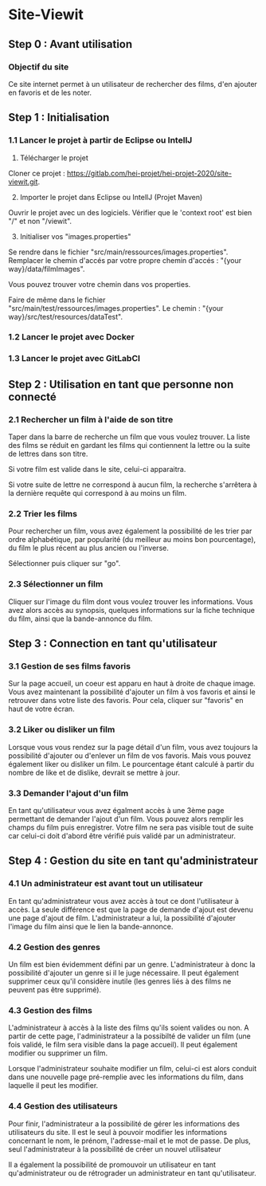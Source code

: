 # Site-Viewit

## Step 0 : Avant utilisation

### Objectif du site

Ce site internet permet à un utilisateur de rechercher des films, d'en ajouter en favoris et de les noter.

## Step 1 : Initialisation

### 1.1 Lancer le projet à partir de Eclipse ou IntellJ

1. Télécharger le projet

Cloner ce projet : https://gitlab.com/hei-projet/hei-projet-2020/site-viewit.git.

2. Importer le projet dans Eclipse ou IntellJ (Projet Maven)

Ouvrir le projet avec un des logiciels.
Vérifier que le 'context root' est bien "/" et non "/viewit".

3. Initialiser vos "images.properties"

Se rendre dans le fichier "src/main/ressources/images.properties".
Remplacer le chemin d'accés par votre propre chemin d'accés : "{your way}/data/filmImages".

Vous pouvez trouver votre chemin dans vos properties.

Faire de même dans le fichier "src/main/test/ressources/images.properties".
Le chemin : "{your way}/src/test/resources/dataTest".

### 1.2 Lancer le projet avec Docker

### 1.3 Lancer le projet avec GitLabCI

## Step 2 : Utilisation en tant que personne non connecté

### 2.1 Rechercher un film à l'aide de son titre

Taper dans la barre de recherche un film que vous voulez trouver.
La liste des films se réduit en gardant les films qui contiennent la lettre ou la suite de lettres dans son titre.

Si votre film est valide dans le site, celui-ci apparaitra.

Si votre suite de lettre ne correspond à aucun film, la recherche s'arrêtera à la dernière requête qui correspond à au moins un film.

### 2.2 Trier les films

Pour rechercher un film, vous avez également la possibilité de les trier par ordre alphabétique, par popularité (du meilleur au moins bon pourcentage),
du film le plus récent au plus ancien ou l'inverse.

Sélectionner puis cliquer sur "go".

### 2.3 Sélectionner un film

Cliquer sur l'image du film dont vous voulez trouver les informations.
Vous avez alors accès au synopsis, quelques informations sur la fiche technique du film, ainsi que la bande-annonce du film.

## Step 3 : Connection en tant qu'utilisateur

### 3.1 Gestion de ses films favoris

Sur la page accueil, un coeur est apparu en haut à droite de chaque image.
Vous avez maintenant la possibilité d'ajouter un film à vos favoris et ainsi le retrouver dans votre liste des favoris.
Pour cela, cliquer sur "favoris" en haut de votre écran.

### 3.2 Liker ou disliker un film

Lorsque vous vous rendez sur la page détail d'un film, vous avez toujours la possibilité d'ajouter ou d'enlever un film de vos favoris.
Mais vous pouvez également liker ou disliker un film.
Le pourcentage étant calculé à partir du nombre de like et de dislike, devrait se mettre à jour.

### 3.3 Demander l'ajout d'un film

En tant qu'utilisateur vous avez égalment accès à une 3ème page permettant de demander l'ajout d'un film.
Vous pouvez alors remplir les champs du film puis enregistrer.
Votre film ne sera pas visible tout de suite car celui-ci doit d'abord être vérifié puis validé par un administrateur.

## Step 4 : Gestion du site en tant qu'administrateur

### 4.1 Un administrateur est avant tout un utilisateur

En tant qu'administrateur vous avez accès à tout ce dont l'utilisateur à accès.
La seule différence est que la page de demande d'ajout est devenu une page d'ajout de film.
L'administrateur a lui, la possibilité d'ajouter l'image du film ainsi que le lien la bande-annonce.

### 4.2 Gestion des genres

Un film est bien évidemment défini par un genre.
L'administrateur à donc la possibilité d'ajouter un genre si il le juge nécessaire.
Il peut également supprimer ceux qu'il considère inutile (les genres liés à des films ne peuvent pas être supprimé).

### 4.3 Gestion des films

L'administrateur à accès à la liste des films qu'ils soient valides ou non.
A partir de cette page, l'administrateur a la possibilté de valider un film (une fois validé, le film sera visible dans la page accueil).
Il peut également modifier ou supprimer un film.

Lorsque l'administrateur souhaite modifier un film, celui-ci est alors conduit dans une nouvelle page pré-remplie avec les informations du film, dans laquelle il peut les modifier.

### 4.4 Gestion des utilisateurs

Pour finir, l'administrateur a la possibilité de gérer les informations des utilisateurs du site.
Il est le seul à pouvoir modifier les informations concernant le nom, le prénom, l'adresse-mail et le mot de passe.
De plus, seul l'administrateur à la possibilité de créer un nouvel utilisateur

Il a également la possibilité de promouvoir un utilisateur en tant qu'administrateur ou de rétrograder un administrateur en tant qu'utilisateur.
